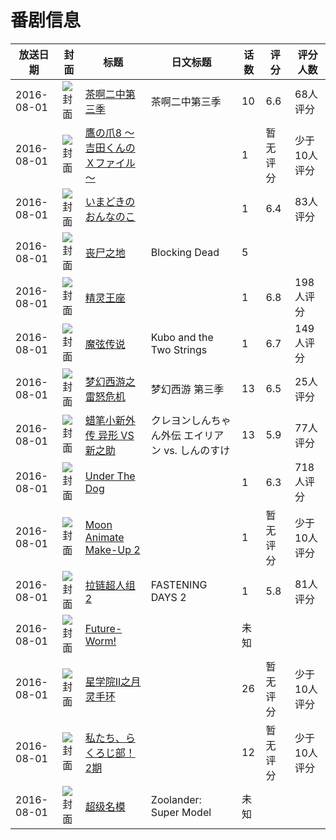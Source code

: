 # 番剧信息

|放送日期|封面|标题|日文标题|话数|评分|评分人数|
|---|---|---|---|---|---|---|
|2016-08-01|![封面](https://lain.bgm.tv/pic/cover/c/5b/70/191336_gzG6m.jpg)|[茶啊二中第三季](https://bangumi.tv/subject/191336)|茶啊二中第三季|10|6.6|68人评分|
|2016-08-01|![封面](https://lain.bgm.tv/pic/cover/c/a5/d0/187048_99az8.jpg)|[鷹の爪8 ～吉田くんのＸファイル～](https://bangumi.tv/subject/187048)||1|暂无评分|少于10人评分|
|2016-08-01|![封面](https://bangumi.tv/img/no_icon_subject.png)|[いまどきのおんなのこ](https://bangumi.tv/subject/205525)||1|6.4|83人评分|
|2016-08-01|![封面](https://lain.bgm.tv/pic/cover/c/c4/0e/349874_r6o5R.jpg)|[丧尸之地](https://bangumi.tv/subject/349874)|Blocking Dead|5|||
|2016-08-01|![封面](https://lain.bgm.tv/pic/cover/c/75/a0/187019_820l0.jpg)|[精灵王座](https://bangumi.tv/subject/187019)||1|6.8|198人评分|
|2016-08-01|![封面](https://lain.bgm.tv/pic/cover/c/ae/34/190485_TfgrI.jpg)|[魔弦传说](https://bangumi.tv/subject/190485)|Kubo and the Two Strings|1|6.7|149人评分|
|2016-08-01|![封面](https://lain.bgm.tv/pic/cover/c/2a/29/189937_LNss3.jpg)|[梦幻西游之雷怒危机](https://bangumi.tv/subject/189937)|梦幻西游 第三季|13|6.5|25人评分|
|2016-08-01|![封面](https://lain.bgm.tv/pic/cover/c/0d/e8/190589_72BkB.jpg)|[蜡笔小新外传 异形 VS 新之助](https://bangumi.tv/subject/190589)|クレヨンしんちゃん外伝 エイリアン vs. しんのすけ|13|5.9|77人评分|
|2016-08-01|![封面](https://lain.bgm.tv/pic/cover/c/9e/54/110658_I62dT.jpg)|[Under The Dog](https://bangumi.tv/subject/110658)||1|6.3|718人评分|
|2016-08-01|![封面](https://lain.bgm.tv/pic/cover/c/dd/ba/188725_h2leY.jpg)|[Moon Animate Make-Up 2](https://bangumi.tv/subject/188725)||1|暂无评分|少于10人评分|
|2016-08-01|![封面](https://lain.bgm.tv/pic/cover/c/30/02/198230_qlS25.jpg)|[拉链超人组 2](https://bangumi.tv/subject/198230)|FASTENING DAYS 2|1|5.8|81人评分|
|2016-08-01|![封面](https://lain.bgm.tv/pic/cover/c/27/ef/199389_e03HV.jpg)|[Future-Worm!](https://bangumi.tv/subject/199389)||未知|||
|2016-08-01|![封面](https://lain.bgm.tv/pic/cover/c/bd/83/204642_6A6Xn.jpg)|[星学院II之月灵手环](https://bangumi.tv/subject/204642)||26|暂无评分|少于10人评分|
|2016-08-01|![封面](https://lain.bgm.tv/pic/cover/c/91/17/259628_Ff4MD.jpg)|[私たち、らくろじ部！ 2期](https://bangumi.tv/subject/259628)||12|暂无评分|少于10人评分|
|2016-08-01|![封面](https://lain.bgm.tv/pic/cover/c/70/17/532894_j2zT0.jpg)|[超级名模](https://bangumi.tv/subject/532894)|Zoolander: Super Model|未知|||
